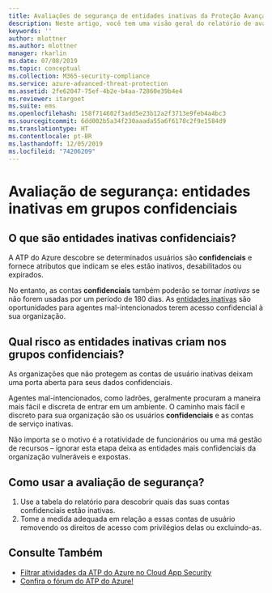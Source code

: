 ```yaml
---
title: Avaliações de segurança de entidades inativas da Proteção Avançada contra Ameaças do Azure | Microsoft Docs
description: Neste artigo, você tem uma visão geral do relatório de avaliação da situação de segurança de identidade de grupos confidenciais nas entidades inativas da ATP do Azure.
keywords: ''
author: mlottner
ms.author: mlottner
manager: rkarlin
ms.date: 07/08/2019
ms.topic: conceptual
ms.collection: M365-security-compliance
ms.service: azure-advanced-threat-protection
ms.assetid: 2fe62047-75ef-4b2e-b4aa-72860e39b4e4
ms.reviewer: itargoet
ms.suite: ems
ms.openlocfilehash: 158f714602f3add5e23b12a2f3713e9feb4a4bc3
ms.sourcegitcommit: 6dd002b5a34f230aaada55a6f6178c2f9e1584d9
ms.translationtype: HT
ms.contentlocale: pt-BR
ms.lasthandoff: 12/05/2019
ms.locfileid: "74206209"
---
```

# <a name="security-assessment-dormant-entities-in-sensitive-groups"></a>Avaliação de segurança: entidades inativas em grupos **confidenciais** 

## <a name="what-are-sensitive-dormant-entities"></a>O que são entidades inativas **confidenciais**? 
A ATP do Azure descobre se determinados usuários são **confidenciais** e fornece atributos que indicam se eles estão inativos, desabilitados ou expirados. 

No entanto, as contas **confidenciais** também poderão se tornar *inativas* se não forem usadas por um período de 180 dias. As [entidades inativas](sensitive-accounts.md) são oportunidades para agentes mal-intencionados terem acesso confidencial à sua organização. 

## <a name="what-risk-do-dormant-entities-create-in-sensitive-groups"></a>Qual risco as entidades inativas criam nos grupos **confidenciais**? 

As organizações que não protegem as contas de usuário inativas deixam uma porta aberta para seus dados confidenciais.  

Agentes mal-intencionados, como ladrões, geralmente procuram a maneira mais fácil e discreta de entrar em um ambiente. O caminho mais fácil e discreto para sua organização são os usuários **confidenciais** e as contas de serviço inativas. 

Não importa se o motivo é a rotatividade de funcionários ou uma má gestão de recursos – ignorar esta etapa deixa as entidades mais confidenciais da organização vulneráveis e expostas.   

## <a name="how-do-i-use-this-security-assessment"></a>Como usar a avaliação de segurança? 
1. Use a tabela do relatório para descobrir quais das suas contas confidenciais estão inativas. 
1. Tome a medida adequada em relação a essas contas de usuário removendo os direitos de acesso com privilégios delas ou excluindo-as.  


## <a name="see-also"></a>Consulte Também
- [Filtrar atividades da ATP do Azure no Cloud App Security](atp-activities-filtering-mcas.md)
- [Confira o fórum do ATP do Azure!](https://aka.ms/azureatpcommunity)
